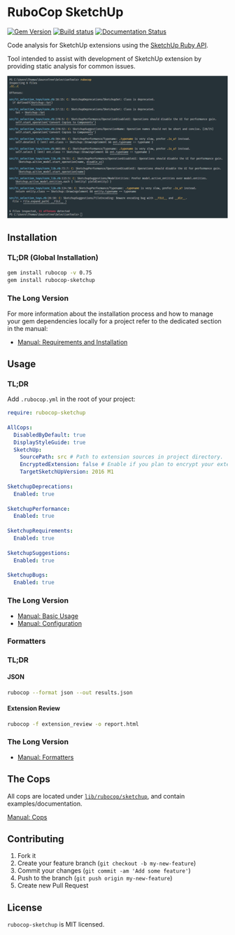 # RuboCop SketchUp

[![Gem Version](https://badge.fury.io/rb/rubocop-sketchup.svg)](https://badge.fury.io/rb/rubocop-sketchup) [![Build status](https://ci.appveyor.com/api/projects/status/idwviv2nkal1gp7g?svg=true)](https://ci.appveyor.com/project/thomthom/rubocop-sketchup) [![Documentation Status](https://readthedocs.org/projects/rubocop-sketchup/badge/?version=latest)](https://rubocop-sketchup.readthedocs.io/en/latest/?badge=latest)

Code analysis for SketchUp extensions using the [SketchUp Ruby API](http://ruby.sketchup.com/).

Tool intended to assist with development of SketchUp extension by providing static analysis for common issues.

![](manual/images/rubocop-example.png)


## Installation

### TL;DR (Global Installation)

```sh
gem install rubocop -v 0.75
gem install rubocop-sketchup
```

### The Long Version

For more information about the installation process and how to manage your gem dependencies locally for a project refer to the dedicated section in the manual:

* [Manual: Requirements and Installation](https://rubocop-sketchup.readthedocs.io/en/latest/installation/)


## Usage

### TL;DR

Add `.rubocop.yml` in the root of your project:

```yaml
require: rubocop-sketchup

AllCops:
  DisabledByDefault: true
  DisplayStyleGuide: true
  SketchUp:
    SourcePath: src # Path to extension sources in project directory.
    EncryptedExtension: false # Enable if you plan to encrypt your extension.
    TargetSketchUpVersion: 2016 M1

SketchupDeprecations:
  Enabled: true

SketchupPerformance:
  Enabled: true

SketchupRequirements:
  Enabled: true

SketchupSuggestions:
  Enabled: true

SketchupBugs:
  Enabled: true
```

### The Long Version

* [Manual: Basic Usage](https://rubocop-sketchup.readthedocs.io/en/latest/basic_usage/)
* [Manual: Configuration](https://rubocop-sketchup.readthedocs.io/en/latest/configuration/)


### Formatters

### TL;DR

#### JSON

```bash
rubocop --format json --out results.json
```


#### Extension Review

```bash
rubocop -f extension_review -o report.html
```

### The Long Version

* [Manual: Formatters](https://rubocop-sketchup.readthedocs.io/en/latest/formatters/)


## The Cops

All cops are located under [`lib/rubocop/sketchup`](lib/rubocop/sketchup), and contain examples/documentation.

[Manual: Cops](https://rubocop-sketchup.readthedocs.io/en/latest/cops/)


## Contributing

1. Fork it
2. Create your feature branch (`git checkout -b my-new-feature`)
3. Commit your changes (`git commit -am 'Add some feature'`)
4. Push to the branch (`git push origin my-new-feature`)
5. Create new Pull Request


## License

`rubocop-sketchup` is MIT licensed.
